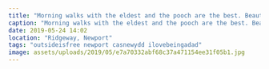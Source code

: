 ```yaml
---
title: "Morning walks with the eldest and the pooch are the best. Beautiful morning and some friends in the field."
caption: "Morning walks with the eldest and the pooch are the best. Beautiful morning and some friends in the field."
date: 2019-05-24 14:02
location: "Ridgeway, Newport"
tags: "outsideisfree newport casnewydd ilovebeingadad"
image: assets/uploads/2019/05/e7a70332abf68c37a471154ee31f05b1.jpg
---
```

